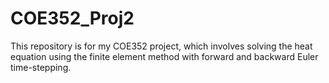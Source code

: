 # COE352_Proj2
This repository is for my COE352 project, which involves solving the heat equation using the finite element method with forward and backward Euler time-stepping.

